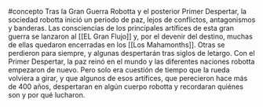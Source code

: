 #concepto 
Tras la Gran Guerra Robotta y el posterior Primer Despertar, la sociedad robotta inició un periodo de paz, lejos de conflictos, antagonismos y banderas. Las consciencias de los principales artífices de esta gran guerra se lanzaron al [[EL Gran Flujo]] y, por el devenir del destino, muchas de ellas quedaron encerradas en los [[Los Mahamonths]]. Otras se perdieron para siempre, y algunas despertarán tras siglos de letargo. Con el Primer Despertar, la paz reinó en el mundo y las diferentes naciones robotta empezaron de nuevo. Pero solo era cuestión de tiempo que la rueda
volviera a girar, y que algunos de esos artífices, que perecieron hace más de 400 años, despertaran en algún cuerpo robotta y recordaran quiénes son y por qué lucharon.